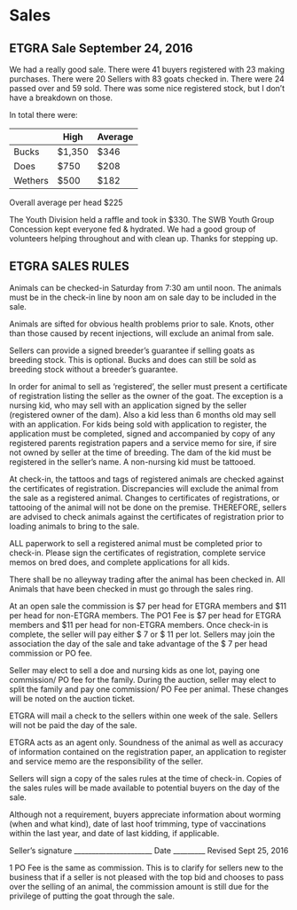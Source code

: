 
# Sales

## ETGRA Sale September 24, 2016

We had a really good sale. There were 41 buyers registered with 23 making purchases. There were 20 Sellers with 83 goats checked in. There were 24 passed over and 59 sold. There was some nice registered stock, but I don’t have a breakdown on those.

In total there were:

|         | High   | Average |
|---------|--------|---------|
| Bucks   | $1,350 | $346    |
| Does    | $750   | $208    |
| Wethers | $500   | $182    |

Overall average per head $225

The Youth Division held a raffle and took in $330. The SWB Youth Group Concession kept everyone fed & hydrated. We had a good group of volunteers helping throughout and with clean up.  Thanks for stepping up.

## ETGRA SALES RULES

Animals can be checked-in Saturday from 7:30 am until noon. The animals must be in the check-in line by noon am on sale day to be included in the sale.

Animals are sifted for obvious health problems prior to sale. Knots, other than those caused by recent injections, will exclude an animal from sale.

Sellers can provide a signed breeder’s guarantee if selling goats as breeding stock. This is optional. Bucks and does can still be sold as breeding stock without a breeder’s guarantee.

In order for animal to sell as ‘registered’, the seller must present a certificate of registration listing the seller as the owner of the goat. The exception is a nursing kid, who may sell with an application signed by the seller (registered owner of the dam). Also a kid less than 6 months old may sell with an application. For kids being sold with application to register, the application must be completed, signed and accompanied by copy of any registered parents registration papers and a service memo for sire, if sire not owned by seller at the time of breeding. The dam of the kid must be registered in the seller’s name. A non-nursing kid must be tattooed.

At check-in, the tattoos and tags of registered animals are checked against the certificates of registration. Discrepancies will exclude the animal from the sale as a registered animal. Changes to certificates of registrations, or tattooing of the animal will not be done on the premise. THEREFORE, sellers are advised to check animals against the certificates of registration prior to loading animals to bring to the sale.

ALL paperwork to sell a registered animal must be completed prior to check-in. Please sign the certificates of registration, complete service memos on bred does, and complete applications for all kids.

There shall be no alleyway trading after the animal has been checked in. All Animals that have been checked in must go through the sales ring.

At an open sale the commission is $7 per head for ETGRA members and $11 per head for non-ETGRA members. The PO1 Fee is $7 per head for ETGRA members and $11 per head for non-ETGRA members. Once check-in is complete, the seller will pay either $ 7 or $ 11 per lot. Sellers may join the association the day of the sale and take advantage of the $ 7 per head commission or PO fee.

Seller may elect to sell a doe and nursing kids as one lot, paying one commission/ PO fee for the family. During the auction, seller may elect to split the family and pay one commission/ PO Fee per animal. These changes will be noted on the auction ticket.

ETGRA will mail a check to the sellers within one week of the sale. Sellers will not be paid the day of the sale.

ETGRA acts as an agent only. Soundness of the animal as well as accuracy of information contained on the registration paper, an application to register and service memo are the responsibility of the seller.

Sellers will sign a copy of the sales rules at the time of check-in. Copies of the sales rules will be made available to potential buyers on the day of the sale.

Although not a requirement, buyers appreciate information about worming (when and what kind), date of last hoof trimming, type of vaccinations within the last year, and date of last kidding, if applicable.

Seller’s signature ______________________ Date _________
Revised Sept 25, 2016

1 PO Fee is the same as commission. This is to clarify for sellers new to the business that if a seller is not pleased with the top bid and chooses to pass over the selling of an animal, the commission amount is still due for the privilege of putting the goat through the sale.